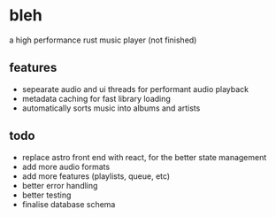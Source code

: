 # bleh

a high performance rust music player (not finished)

## features
- sepearate audio and ui threads for performant audio playback
- metadata caching for fast library loading
- automatically sorts music into albums and artists

## todo
- replace astro front end with react, for the better state management
- add more audio formats
- add more features (playlists, queue, etc)
- better error handling
- better testing
- finalise database schema
